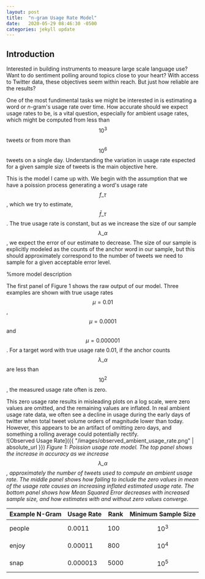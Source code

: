 ```yaml
---
layout: post
title:  "n-gram Usage Rate Model"
date:   2020-05-29 08:46:30 -0500
categories: jekyll update
---
```

<script type="text/javascript" async
  src="https://cdn.mathjax.org/mathjax/latest/MathJax.js?config=TeX-MML-AM_CHTML">
</script>

## Introduction

Interested in building instruments to measure large scale language use? 
Want to do sentiment polling around topics close to your heart? 
With access to Twitter data, these objectives seem within reach. But just how reliable are the results? 

One of the most fundimental tasks we might be interested in is estimating a word or $n$-gram's usage rate over time.
How accurate should we expect usage rates to be, is a vital question, especially for ambient usage rates, which might be computed from less than $$10^3$$ tweets or from more than $$10^6$$ tweets on a single day. Understanding the variation in usage rate espected for a given sample size of tweets is the main objective here.

This is the model I came up with.
We begin with the assumption that we have a poission process generating a word's usage rate $$f\_\tau$$, 
which we try to estimate, $$\bar{f}\_\tau$$. 
The true usage rate is constant, but as we increase the size of our sample $$\lambda\_\alpha$$, we expect the error of our estimate to decrease. The size of our sample is explicitly modeled as the counts of the anchor word in our sample, but this should approximately correspond to the number of tweets we need to sample for a given acceptable error level.   

%more model description

The first panel of Figure 1 shows the raw output of our model. Three examples are shown with true usage rates $$\mu = 0.01$$, $$\mu = 0.0001$$ and $$\mu = 0.000001$$. For a target word with true usage rate 0.01, if the anchor counts $$\lambda\_\alpha$$ are less than $$10^2$$, the measured usage rate often is zero.

This zero usage rate results in misleading plots on a log scale, were zero values are omitted, and the remaining values are inflated. In real ambient usage rate data, we often see a decline in usage during the early days of twitter when total tweet volume orders of magnitude lower than today. 
However, this appears to be an artifact of omitting zero days, and something a rolling average could potentially rectify.  
![Observed Usage Rate]({{ "/images/observed_ambient_usage_rate.png" | absolute_url }})
*Figure 1: Poission usage rate model. The top panel shows the increase in accuracy as we increase $$\lambda\_\alpha$$, approximately the number of tweets used to compute an ambient usage rate. The middle panel shows how failing to include the zero values in mean of the usage rate causes an increasing inflated estimated usage rate. The bottom panel shows how Mean Squared Error decreases with increased sample size, and how estimates with and without zero values converge.*

| Example N-Gram | Usage Rate | Rank | Minimum Sample Size |
|-------|--------|---------|---------|
| people | 0.0011 | 100 | $$10^3$$ |
| enjoy | 0.00011 | 800 |  $$10^4$$ |
| snap | 0.000013 | 5000 | $$10^5$$ |
